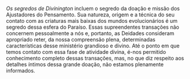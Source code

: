 ﻿<I>Os segredos de Divínington</I> incluem o segredo da doação e missão dos Ajustadores do Pensamento. Sua natureza, origem e a técnica do seu contato com as criaturas mais baixas dos mundos evolucionários é um segredo dessa esfera do Paraíso. Essas supreendentes transações não concernem pessoalmente a nós e, portanto, as Deidades consideram apropriado reter, da nossa compreensão plena, determinadas características desse ministério grandioso e divino. Até o ponto em que temos contato com essa fase de atividade divina, é-nos permitido conhecimento completo dessas transações, mas, no que diz respeito aos detalhes íntimos dessa grande doação, não estamos plenamente informados.